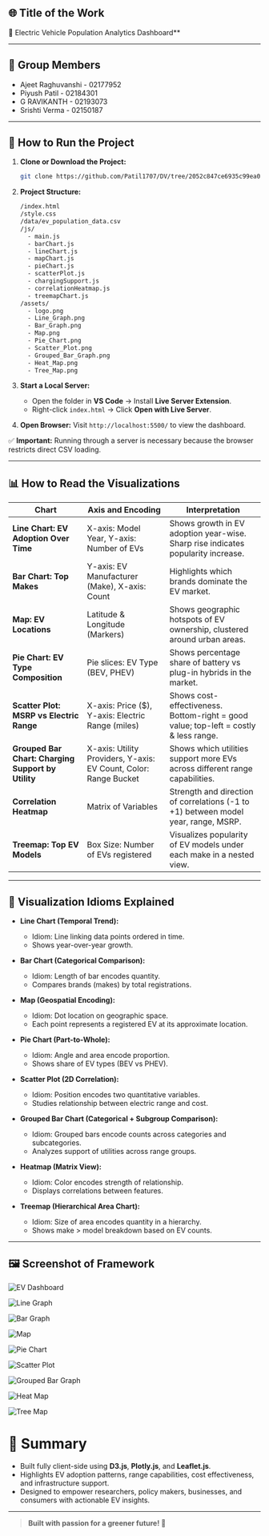 ## 🌐 Title of the Work

🚗 Electric Vehicle Population Analytics Dashboard**

---

## 👥 Group Members

- Ajeet Raghuvanshi - 02177952
- Piyush Patil - 02184301
- G RAVIKANTH - 02193073
- Srishti Verma - 02150187

---

## 📅 How to Run the Project

1. **Clone or Download the Project:**
   ```bash
   git clone https://github.com/Patil1707/DV/tree/2052c847ce6935c99ea0e4d9d8505edfcbe414e4/EV_Dashboard_Project
   ```
2. **Project Structure:**
   ```bash
   /index.html
   /style.css
   /data/ev_population_data.csv
   /js/
     - main.js
     - barChart.js
     - lineChart.js
     - mapChart.js
     - pieChart.js
     - scatterPlot.js
     - chargingSupport.js
     - correlationHeatmap.js
     - treemapChart.js
   /assets/
     - logo.png
     - Line_Graph.png
     - Bar_Graph.png
     - Map.png
     - Pie_Chart.png
     - Scatter_Plot.png
     - Grouped_Bar_Graph.png
     - Heat_Map.png
     - Tree_Map.png
   ```
3. **Start a Local Server:**
   - Open the folder in **VS Code** → Install **Live Server Extension**.
   - Right-click `index.html` → Click **Open with Live Server**.
   
4. **Open Browser:** Visit `http://localhost:5500/` to view the dashboard.

✅ **Important:** Running through a server is necessary because the browser restricts direct CSV loading.

---

## 📊 How to Read the Visualizations

| Chart | Axis and Encoding | Interpretation |
|------|-------------------|-----------------|
| **Line Chart: EV Adoption Over Time** | X-axis: Model Year, Y-axis: Number of EVs | Shows growth in EV adoption year-wise. Sharp rise indicates popularity increase. |
| **Bar Chart: Top Makes** | Y-axis: EV Manufacturer (Make), X-axis: Count | Highlights which brands dominate the EV market. |
| **Map: EV Locations** | Latitude & Longitude (Markers) | Shows geographic hotspots of EV ownership, clustered around urban areas. |
| **Pie Chart: EV Type Composition** | Pie slices: EV Type (BEV, PHEV) | Shows percentage share of battery vs plug-in hybrids in the market. |
| **Scatter Plot: MSRP vs Electric Range** | X-axis: Price ($), Y-axis: Electric Range (miles) | Shows cost-effectiveness. Bottom-right = good value; top-left = costly & less range. |
| **Grouped Bar Chart: Charging Support by Utility** | X-axis: Utility Providers, Y-axis: EV Count, Color: Range Bucket | Shows which utilities support more EVs across different range capabilities. |
| **Correlation Heatmap** | Matrix of Variables | Strength and direction of correlations (-1 to +1) between model year, range, MSRP. |
| **Treemap: Top EV Models** | Box Size: Number of EVs registered | Visualizes popularity of EV models under each make in a nested view. |

---

## 🌈 Visualization Idioms Explained

- **Line Chart (Temporal Trend):**
  - Idiom: Line linking data points ordered in time.
  - Shows year-over-year growth.

- **Bar Chart (Categorical Comparison):**
  - Idiom: Length of bar encodes quantity.
  - Compares brands (makes) by total registrations.

- **Map (Geospatial Encoding):**
  - Idiom: Dot location on geographic space.
  - Each point represents a registered EV at its approximate location.

- **Pie Chart (Part-to-Whole):**
  - Idiom: Angle and area encode proportion.
  - Shows share of EV types (BEV vs PHEV).

- **Scatter Plot (2D Correlation):**
  - Idiom: Position encodes two quantitative variables.
  - Studies relationship between electric range and cost.

- **Grouped Bar Chart (Categorical + Subgroup Comparison):**
  - Idiom: Grouped bars encode counts across categories and subcategories.
  - Analyzes support of utilities across range groups.

- **Heatmap (Matrix View):**
  - Idiom: Color encodes strength of relationship.
  - Displays correlations between features.

- **Treemap (Hierarchical Area Chart):**
  - Idiom: Size of area encodes quantity in a hierarchy.
  - Shows make > model breakdown based on EV counts.

---

## 🖼️ Screenshot of Framework

![EV Dashboard](assets/ev_dashboard.png)

![Line Graph](assets/Line_Graph.png)

![Bar Graph](assets/Bar_Graph.png)

![Map](assets/Map.png)

![Pie Chart](assets/Pie_Chart.png)

![Scatter Plot](assets/Scatter_Plot.png)

![Grouped Bar Graph](assets/Grouped_Bar_Graph.png)

![Heat Map](assets/Heat_Map.png)

![Tree Map](assets/Tree_Map.png)

# 🚀 Summary

- Built fully client-side using **D3.js**, **Plotly.js**, and **Leaflet.js**.
- Highlights EV adoption patterns, range capabilities, cost effectiveness, and infrastructure support.
- Designed to empower researchers, policy makers, businesses, and consumers with actionable EV insights.

---

> **Built with passion for a greener future! 🌱**

